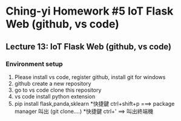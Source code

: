 # Ching-yi Homework #5  IoT Flask Web (github, vs code)
## Lecture 13: IoT Flask Web (github, vs code)
### Environment setup
1. Please install vs code, register github, install git for windows
2. github create a new repository
3. go to vs code clone this repository
4. vs code install python extension
5. pip install flask,panda,sklearn
 *快捷鍵 ctrl+shift+p ===> package manager 叫出 (git clone....)
 *快捷鍵 ctrl+' ==> 叫出終端機
